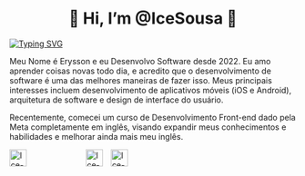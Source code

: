 <h1 align="center" >👋 Hi, I’m @IceSousa 👀</h1>

[![Typing SVG](https://readme-typing-svg.demolab.com?font=Fira+Code&pause=1000&width=435&lines=Mobile+Developer)](https://git.io/typing-svg)


Meu Nome é Erysson e eu Desenvolvo Software desde 2022. Eu amo aprender coisas novas todo dia, e acredito que o desenvolvimento de software é uma das melhores maneiras de fazer isso. Meus principais interesses incluem desenvolvimento de aplicativos móveis (iOS e Android), arquitetura de software e design de interface do usuário.

Recentemente, comecei um curso de Desenvolvimento Front-end  dado pela Meta completamente em inglês, visando expandir meus conhecimentos e habilidades e melhorar ainda mais meu inglês.

<div style="display: inline-block;">
  <img align="center" alt="Ice-Flutter" height="30" width="30" src="https://cdn.jsdelivr.net/gh/devicons/devicon/icons/flutter/flutter-original.svg" style="margin-right: 100px"/>
  <img align="center" alt="Ice-Dart" height="30" width="30" src="https://cdn.jsdelivr.net/gh/devicons/devicon/icons/dart/dart-original.svg" style="margin-right: 10px"/>
  <img align="center" alt="Ice-Html" height="30" width="30" src="https://cdn.jsdelivr.net/gh/devicons/devicon/icons/html5/html5-plain-wordmark.svg" style="margin-right: 10px"/>
</div>

          
                 

